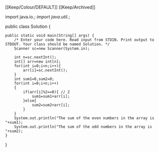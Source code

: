 [[Keep/Colour/DEFAULT]] [[Keep/Archived]] 

import java.io.*;
import java.util.*;

public class Solution {

    public static void main(String[] args) {
        /* Enter your code here. Read input from STDIN. Print output to STDOUT. Your class should be named Solution. */
        Scanner sc=new Scanner(System.in);
        
        int n=sc.nextInt();
        int[] arr=new int[n];
        for(int i=0;i<n;i++){
            arr[i]=sc.nextInt();
        }
        int sum1=0,sum2=0;
        for(int i=0;i<n;i++)
        {
            if(arr[i]%2==0){ // 2
                sum1=sum1+arr[i];
            }else{
                sum2=sum2+arr[i];
            }
        }
        System.out.println("The sum of the even numbers in the array is "+sum1);
        System.out.println("The sum of the odd numbers in the array is "+sum2);
    }
}


